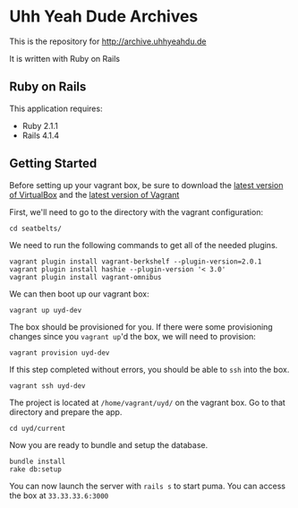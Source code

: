 Uhh Yeah Dude Archives
================

This is the repository for http://archive.uhhyeahdu.de

It is written with Ruby on Rails

Ruby on Rails
-------------

This application requires:

- Ruby 2.1.1
- Rails 4.1.4


Getting Started
---------------

Before setting up your vagrant box, be sure to download the [latest version of VirtualBox](https://www.virtualbox.org/wiki/Downloads) and the [latest version of Vagrant](http://www.vagrantup.com/downloads.html)

First, we'll need to go to the directory with the vagrant configuration:

	cd seatbelts/

We need to run the following commands to get all of the needed plugins.

	vagrant plugin install vagrant-berkshelf --plugin-version=2.0.1
	vagrant plugin install hashie --plugin-version '< 3.0'
	vagrant plugin install vagrant-omnibus

We can then boot up our vagrant box:

	vagrant up uyd-dev

The box should be provisioned for you.  If there were some provisioning changes since you `vagrant up`'d the box, we will need to provision:

	vagrant provision uyd-dev

If this step completed without errors, you should be able to `ssh` into the box.

	vagrant ssh uyd-dev

The project is located at `/home/vagrant/uyd/` on the vagrant box.  Go to that directory and prepare the app.

	cd uyd/current

Now you are ready to bundle and setup the database.

	bundle install
	rake db:setup
	
You can now launch the server with `rails s` to start puma.  You can access the box at `33.33.33.6:3000`

